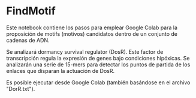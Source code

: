 # FindMotif
Este notebook contiene los pasos para emplear Google Colab para la proposición de motifs (motivos) candidatos dentro de un conjunto de cadenas de ADN. 

Se analizará dormancy survival regulator (DosR). Este factor de transcripción regula la expresión de genes bajo condiciones hipóxicas. Se analizarán una serie de 15-mers para detectar los puntos de partida de los enlaces que disparan la actuación de DosR.

Es posible ejecutar desde Google Colab (también basándose en el archivo "DorR.txt").
